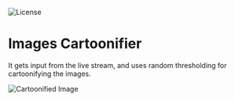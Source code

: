 ![License](https://img.shields.io/badge/License-MIT%20-red.svg)

# Images Cartoonifier
It gets input from the live stream, and uses random thresholding for cartoonifying the images.

![Cartoonified Image](https://user-images.githubusercontent.com/58489322/198852879-36a6d178-cc50-4808-8f30-2baee0dab7b5.png)
